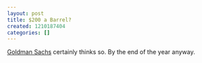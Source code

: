 ```yaml
---
layout: post
title: $200 a Barrel?
created: 1210187404
categories: []
---
```

<a href="http://www.economist.com/daily/news/displaystory.cfm?story_id=11325132&fsrc=nwl">Goldman Sachs</a> certainly thinks so.  By the end of the year anyway.
